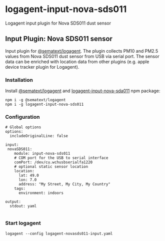 # logagent-input-nova-sds011
Logagent input plugin for Nova SDS011 dust sensor


## Input Plugin: Nova SDS011 sensor

Input plugin for [@sematext/logagent](http://sematext.com/logagent/). The plugin collects PM10 and PM2.5 values from Nova SDS011 dust sensor from USB via serial port. The sensor data can be enriched with location data from other plugins (e.g. apple device tracker plugin for Logagent). 

### Installation 

Install [@sematext/logagent](https://www.npmjs.com/package/@sematext/logagent) and [logagent-input-nova-sda011](https://www.npmjs.com/package/logagent-input-nova-sda011) npm package: 

```
npm i -g @sematext/logagent 
npm i -g logagent-input-nova-sds011
```
 
### Configuration

```
# Global options
options:
  includeOriginalLine: false

input:
 novaSDS011:
 	module: input-nova-sds011
 	# COM port for the USB to serial interface
 	comPort: /dev/cu.wchusbserialfa1220
 	# optional static sensor location
 	location:  
 	  lat: 49.0
 	  lon: 7.0
 	  address: "My Street, My City, My Country"
 	tags: 
 	  environment: indoors

output: 
  stdout: yaml
  

```

### Start logagent

```
logagent --config logagent-novasds011-input.yaml
```
